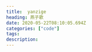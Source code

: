 ```yaml
---
title:  yanzige
heading: 燕子歌
date: 2020-05-22T08:10:05.694Z
categories: ["code"]
tags: 
description: 
---
```

